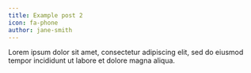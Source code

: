 ```yaml
---
title: Example post 2
icon: fa-phone
author: jane-smith
---
```


Lorem ipsum dolor sit amet, consectetur adipiscing elit, sed do eiusmod tempor incididunt ut labore et dolore magna aliqua.
